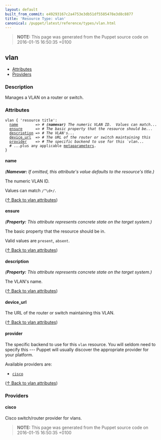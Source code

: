 ```yaml
---
layout: default
built_from_commit: e49293167c2a4753e3db51df5585478e3d8c8877
title: 'Resource Type: vlan'
canonical: /puppet/latest/reference/types/vlan.html
---
```


> **NOTE:** This page was generated from the Puppet source code on 2016-01-15 16:50:35 +0100

vlan
-----

* [Attributes](#vlan-attributes)
* [Providers](#vlan-providers)

<h3 id="vlan-description">Description</h3>

Manages a VLAN on a router or switch.

<h3 id="vlan-attributes">Attributes</h3>

<pre><code>vlan { 'resource title':
  <a href="#vlan-attribute-name">name</a>        =&gt; <em># <strong>(namevar)</strong> The numeric VLAN ID.  Values can match...</em>
  <a href="#vlan-attribute-ensure">ensure</a>      =&gt; <em># The basic property that the resource should be...</em>
  <a href="#vlan-attribute-description">description</a> =&gt; <em># The VLAN's...</em>
  <a href="#vlan-attribute-device_url">device_url</a>  =&gt; <em># The URL of the router or switch maintaining this </em>
  <a href="#vlan-attribute-provider">provider</a>    =&gt; <em># The specific backend to use for this `vlan...</em>
  # ...plus any applicable <a href="./metaparameter.html">metaparameters</a>.
}</code></pre>

<h4 id="vlan-attribute-name">name</h4>

_(**Namevar:** If omitted, this attribute's value defaults to the resource's title.)_

The numeric VLAN ID.

Values can match `/^\d+/`.

([↑ Back to vlan attributes](#vlan-attributes))

<h4 id="vlan-attribute-ensure">ensure</h4>

_(**Property:** This attribute represents concrete state on the target system.)_

The basic property that the resource should be in.

Valid values are `present`, `absent`.

([↑ Back to vlan attributes](#vlan-attributes))

<h4 id="vlan-attribute-description">description</h4>

_(**Property:** This attribute represents concrete state on the target system.)_

The VLAN's name.

([↑ Back to vlan attributes](#vlan-attributes))

<h4 id="vlan-attribute-device_url">device_url</h4>

The URL of the router or switch maintaining this VLAN.

([↑ Back to vlan attributes](#vlan-attributes))

<h4 id="vlan-attribute-provider">provider</h4>

The specific backend to use for this `vlan`
resource. You will seldom need to specify this --- Puppet will usually
discover the appropriate provider for your platform.

Available providers are:

* [`cisco`](#vlan-provider-cisco)

([↑ Back to vlan attributes](#vlan-attributes))


<h3 id="vlan-providers">Providers</h3>

<h4 id="vlan-provider-cisco">cisco</h4>

Cisco switch/router provider for vlans.




> **NOTE:** This page was generated from the Puppet source code on 2016-01-15 16:50:35 +0100